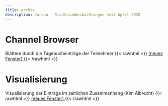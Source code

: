```yaml
---
title: archiv
description: Corona - Stadtraumbeobachtungen seit April 2020
---
```


# Channel Browser
Blättere durch die Tagebucheinträge der Teilnehmer
{{< rawhtml >}}
<a href="https://azmar.org/qr/?c=1" target="_blank">(neues Fenster) </a>
{{< /rawhtml >}}

# Visualisierung
Visualisierung der Einträge im zeitlichen Zusammenhang (Kim Albrecht)
{{< rawhtml >}}
<a href="https://projects.kimalbrecht.com/stadt-musik/03-force-timeline/07-add-images.html" target="_blank">(neues Fenster) </a>
{{< /rawhtml >}}